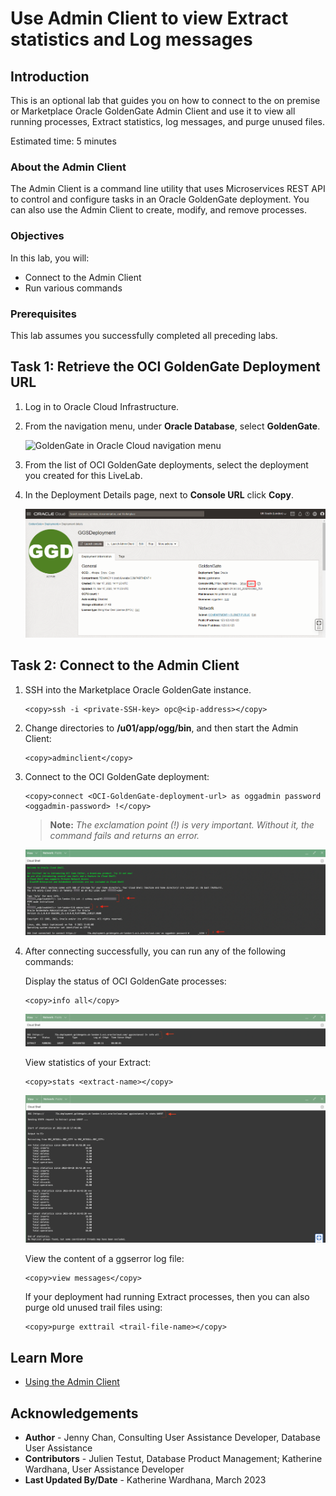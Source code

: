 # Use Admin Client to view Extract statistics and Log messages

## Introduction

This is an optional lab that guides you on how to connect to the on premise or Marketplace Oracle GoldenGate Admin Client and use it to view all running processes, Extract statistics, log messages, and purge unused files.

Estimated time: 5 minutes

### About the Admin Client
The Admin Client is a command line utility that uses Microservices REST API to control and configure tasks in an Oracle GoldenGate deployment. You can also use the Admin Client to create, modify, and remove processes.

### Objectives

In this lab, you will:
* Connect to the Admin Client
* Run various commands

### Prerequisites

This lab assumes you successfully completed all preceding labs.

## Task 1: Retrieve the OCI GoldenGate Deployment URL

1.  Log in to Oracle Cloud Infrastructure.

2.  From the navigation menu, under **Oracle Database**, select **GoldenGate**.

    ![GoldenGate in Oracle Cloud navigation menu](https://oracle-livelabs.github.io/goldengate/ggs-common/create/images/database-goldengate.png " ")

3.  From the list of OCI GoldenGate deployments, select the deployment you created for this LiveLab.

4.  In the Deployment Details page, next to **Console URL** click **Copy**.

    ![Deployment Details page](./images/01-04-console-url.png " ")

## Task 2: Connect to the Admin Client

1.  SSH into the Marketplace Oracle GoldenGate instance.

    ```
    <copy>ssh -i <private-SSH-key> opc@<ip-address></copy>
    ```

2.  Change directories to **/u01/app/ogg/bin**, and then start the Admin Client:

    ```
    <copy>adminclient</copy>
    ```

3.  Connect to the OCI GoldenGate deployment:

    ```
    <copy>connect <OCI-GoldenGate-deployment-url> as oggadmin password <oggadmin-password> !</copy>
    ```
    > **Note:** *The exclamation point (!) is very important. Without it, the command fails and returns an error.*

    ![Cloud Shell script](./images/02-03-cloud-shell.png " ")

4.  After connecting successfully, you can run any of the following commands:

    Display the status of OCI GoldenGate processes:
    ```
    <copy>info all</copy>
    ```

    ![Cloud Shell script](./images/02-04a-cloud-shell.png " ")

    View statistics of your Extract:
    ```
    <copy>stats <extract-name></copy>
    ```
    ![Cloud Shell script](./images/02-04b-cloud-shell.png " ")

    View the content of a ggserror log file:
    ```
    <copy>view messages</copy>
    ```

    If your deployment had running Extract processes, then you can also purge old unused trail files using:
    ```
    <copy>purge exttrail <trail-file-name></copy>
    ```

## Learn More
* [Using the Admin Client](https://docs.oracle.com/en/middleware/goldengate/core/21.3/admin/getting-started-oracle-goldengate-process-interfaces.html)

## Acknowledgements
* **Author** - Jenny Chan, Consulting User Assistance Developer, Database User Assistance
* **Contributors** -  Julien Testut, Database Product Management; Katherine Wardhana, User Assistance Developer
* **Last Updated By/Date** - Katherine Wardhana, March 2023
